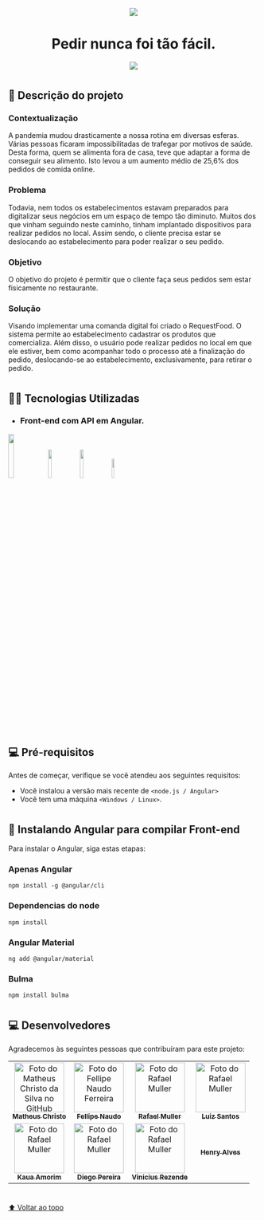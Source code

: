 <p align = "center">
 <img src="https://user-images.githubusercontent.com/107583853/197254915-ebdd074b-3ecc-413e-9430-9cef7cde5d6e.png"></img> 
</p>

<h1 align = "center">Pedir nunca foi tão fácil.</h1>

<p align="center">
<img src="http://img.shields.io/static/v1?label=STATUS&message=EM%20DESENVOLVIMENTO&color=GREEN&style=for-the-badge"/>
</p>

#

## 📃 Descrição do projeto
### Contextualização
 A pandemia mudou drasticamente a nossa rotina em diversas esferas. Várias pessoas ficaram impossibilitadas de trafegar por motivos de saúde. Desta forma, quem se alimenta fora de casa, teve que adaptar a forma de conseguir seu alimento. Isto levou a um aumento médio de 25,6% dos pedidos de comida online.
  
### Problema
 Todavia, nem todos os estabelecimentos estavam preparados para digitalizar seus negócios em um espaço de tempo tão diminuto. Muitos dos que vinham seguindo neste caminho, tinham implantado dispositivos para realizar pedidos no local. Assim sendo, o cliente precisa estar se deslocando ao estabelecimento para poder realizar o seu pedido.
  
### Objetivo
  O objetivo do projeto é permitir que o cliente faça seus pedidos sem estar fisicamente no restaurante.
 
### Solução
  Visando implementar uma comanda digital foi criado o RequestFood. O sistema permite ao estabelecimento cadastrar os produtos que comercializa. Além disso, o usuário pode realizar pedidos no local em que ele estiver, bem como acompanhar todo o processo até a finalização do pedido, deslocando-se ao estabelecimento, exclusivamente, para retirar o pedido.

#

## 👨‍💻 Tecnologias Utilizadas 

* ### Front-end com API em Angular.
<img src="https://user-images.githubusercontent.com/107583853/197262751-34232086-dc29-4535-be60-6bea7454bbb2.png" style="width: 15%"/>
<img src="https://user-images.githubusercontent.com/107583853/197263145-f2b19b76-a73e-4363-aaf6-4f8c8110b6bd.png" style="width: 12%"/>
<img src="https://user-images.githubusercontent.com/107583853/197263320-0c670594-93dc-4558-816a-35c367a679e6.png" style="width: 12%"/>
<img src="https://user-images.githubusercontent.com/107583853/197263311-857a2404-3c6e-4745-918b-c2cad6f7c247.png" style="width: 10%"/>

#

## 💻 Pré-requisitos

Antes de começar, verifique se você atendeu aos seguintes requisitos:
* Você instalou a versão mais recente de `<node.js / Angular>`
* Você tem uma máquina `<Windows / Linux>`. 

#

## 🚀 Instalando Angular para compilar Front-end

Para instalar o Angular, siga estas etapas:

###  Apenas Angular
```
npm install -g @angular/cli
```

### Dependencias do node
```
npm install
```
### Angular Material
```
ng add @angular/material
```
### Bulma
```
npm install bulma
```

#

## 💻 Desenvolvedores

Agradecemos às seguintes pessoas que contribuíram para este projeto:

<table>
  <tr>
    <td align="center">
      <a href="#">
        <img src="https://avatars.githubusercontent.com/u/106338239?v=4" width="100px;" alt="Foto do Matheus Christo da Silva no GitHub"/><br>
        <sub>
          <b>Matheus Christo</b>
        </sub>
      </a>
    </td>
    <td align="center">
      <a href="#">
        <img src="https://avatars.githubusercontent.com/u/106287877?v=4" width="100px;" alt="Foto do Fellipe Naudo Ferreira"/><br>
        <sub>
          <b>Fellipe Naudo</b>
        </sub>
      </a>
    </td>
    <td align="center">
      <a href="#">
        <img src="https://avatars.githubusercontent.com/u/106338071?v=4" width="100px;" alt="Foto do Rafael Muller"/><br>
        <sub>
          <b>Rafael Muller</b>
        </sub>
      </a>
    </td>
    <td align="center">
      <a href="#">
        <img src="https://avatars.githubusercontent.com/u/106398383?v=4" width="100px;" alt="Foto do Rafael Muller"/><br>
        <sub>
          <b>Luiz Santos</b>
        </sub>
      </a>
    </td>
  </tr>
  <tr>
    <td align="center">
      <a href="#">
        <img src="https://avatars.githubusercontent.com/u/77868006?v=4" width="100px;" alt="Foto do Rafael Muller"/><br>
        <sub>
          <b>Kaua Amorim</b>
        </sub>
      </a>
    </td>
    <td align="center">
      <a href="#">
        <img src="https://avatars.githubusercontent.com/u/105859406?v=4" width="100px;" alt="Foto do Rafael Muller"/><br>
        <sub>
          <b>Diego Pereira</b>
        </sub>
      </a>
    </td>
    <td align="center">
      <a href="#">
        <img src="https://avatars.githubusercontent.com/u/99927527?v=4" width="100px;" alt="Foto do Rafael Muller"/><br>
        <sub>
          <b>Vinicius Rezende</b>
        </sub>
      </a>
    </td>
    <td align="center">
      <a href="#">
        <sub>
          <b>Henry Alves</b>
        </sub>
      </a>
    </td>
  </tr>
</table>

#

[⬆ Voltar ao topo](#nome-do-projeto)<br>
